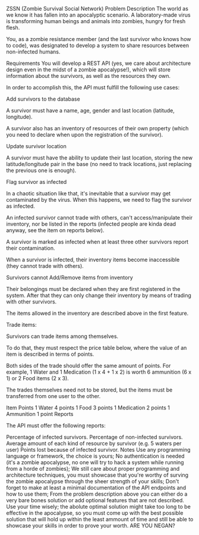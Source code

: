 ZSSN (Zombie Survival Social Network)
Problem Description
The world as we know it has fallen into an apocalyptic scenario. A laboratory-made virus is transforming human beings and animals into zombies, hungry for fresh flesh.

You, as a zombie resistance member (and the last survivor who knows how to code), was designated to develop a system to share resources between non-infected humans.

Requirements
You will develop a REST API (yes, we care about architecture design even in the midst of a zombie apocalypse!), which will store information about the survivors, as well as the resources they own.

In order to accomplish this, the API must fulfill the following use cases:

Add survivors to the database

A survivor must have a name, age, gender and last location (latitude, longitude).

A survivor also has an inventory of resources of their own property (which you need to declare when upon the registration of the survivor).

Update survivor location

A survivor must have the ability to update their last location, storing the new latitude/longitude pair in the base (no need to track locations, just replacing the previous one is enough).

Flag survivor as infected

In a chaotic situation like that, it's inevitable that a survivor may get contaminated by the virus. When this happens, we need to flag the survivor as infected.

An infected survivor cannot trade with others, can't access/manipulate their inventory, nor be listed in the reports (infected people are kinda dead anyway, see the item on reports below).

A survivor is marked as infected when at least three other survivors report their contamination.

When a survivor is infected, their inventory items become inaccessible (they cannot trade with others).

Survivors cannot Add/Remove items from inventory

Their belongings must be declared when they are first registered in the system. After that they can only change their inventory by means of trading with other survivors.

The items allowed in the inventory are described above in the first feature.

Trade items:

Survivors can trade items among themselves.

To do that, they must respect the price table below, where the value of an item is described in terms of points.

Both sides of the trade should offer the same amount of points. For example, 1 Water and 1 Medication (1 x 4 + 1 x 2) is worth 6 ammunition (6 x 1) or 2 Food items (2 x 3).

The trades themselves need not to be stored, but the items must be transferred from one user to the other.

Item	Points
1 Water	4 points
1 Food	3 points
1 Medication	2 points
1 Ammunition	1 point
Reports

The API must offer the following reports:

Percentage of infected survivors.
Percentage of non-infected survivors.
Average amount of each kind of resource by survivor (e.g. 5 waters per user)
Points lost because of infected survivor.
Notes
Use any programming language or framework, the choice is yours;
No authentication is needed (it's a zombie apocalypse, no one will try to hack a system while running from a horde of zombies);
We still care about proper programming and architecture techniques, you must showcase that you're worthy of surving the zombie apocalypse through the sheer strength of your skills;
Don't forget to make at least a minimal documentation of the API endpoints and how to use them;
From the problem description above you can either do a very bare bones solution or add optional features that are not described. Use your time wisely; the abolute optimal solution might take too long to be effective in the apocalypse, so you must come up with the best possible solution that will hold up within the least ammount of time and still be able to showcase your skills in order to prove your worth.
ARE YOU NEGAN?